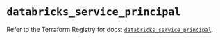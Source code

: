 # `databricks_service_principal`

Refer to the Terraform Registry for docs: [`databricks_service_principal`](https://registry.terraform.io/providers/databricks/databricks/1.76.0/docs/resources/service_principal).
